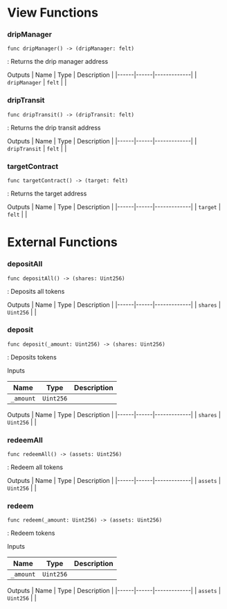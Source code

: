 # View Functions

### dripManager

`func dripManager() -> (dripManager: felt)`

: Returns the drip manager address


Outputs
| Name | Type | Description |
|------|------|-------------|
| `dripManager` | `felt` |    |

### dripTransit

`func dripTransit() -> (dripTransit: felt)`

: Returns the drip transit address


Outputs
| Name | Type | Description |
|------|------|-------------|
| `dripTransit` | `felt` |    |

### targetContract

`func targetContract() -> (target: felt)`

: Returns the target address


Outputs
| Name | Type | Description |
|------|------|-------------|
| `target` | `felt` |    |

# External Functions

### depositAll

`func depositAll() -> (shares: Uint256)`

: Deposits all tokens 


Outputs
| Name | Type | Description |
|------|------|-------------|
| `shares` | `Uint256` |    |

### deposit

`func deposit(_amount: Uint256) -> (shares: Uint256)`

: Deposits tokens


Inputs

| Name | Type | Description |
|------|------|-------------|
| `_amount` | `Uint256` |    |

Outputs
| Name | Type | Description |
|------|------|-------------|
| `shares` | `Uint256` |    |

### redeemAll

`func redeemAll() -> (assets: Uint256)`

: Redeem all tokens


Outputs
| Name | Type | Description |
|------|------|-------------|
| `assets` | `Uint256` |    |

### redeem

`func redeem(_amount: Uint256) -> (assets: Uint256)`

: Redeem tokens


Inputs

| Name | Type | Description |
|------|------|-------------|
| `_amount` | `Uint256` |    |

Outputs
| Name | Type | Description |
|------|------|-------------|
| `assets` | `Uint256` |    |

